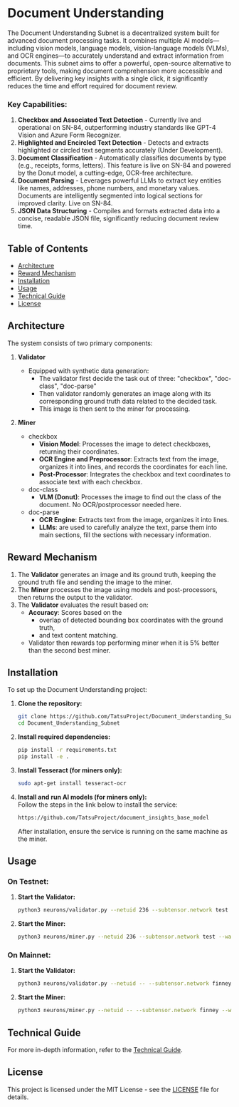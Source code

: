 
# Document Understanding 

The Document Understanding Subnet is a decentralized system built for advanced document processing tasks. It combines multiple AI models—including vision models, language models, vision-language models (VLMs), and OCR engines—to accurately understand and extract information from documents. This subnet aims to offer a powerful, open-source alternative to proprietary tools, making document comprehension more accessible and efficient. By delivering key insights with a single click, it significantly reduces the time and effort required for document review.

### Key Capabilities:
1. **Checkbox and Associated Text Detection** - Currently live and operational on SN-84, outperforming industry standards like GPT-4 Vision and Azure Form Recognizer.
2. **Highlighted and Encircled Text Detection** - Detects and extracts highlighted or circled text segments accurately (Under Development).
3. **Document Classification** - Automatically classifies documents by type (e.g., receipts, forms, letters). This feature is live on SN-84 and powered by the Donut model, a cutting-edge, OCR-free architecture.
4. **Document Parsing** - Leverages powerful LLMs to extract key entities like names, addresses, phone numbers, and monetary values. Documents are intelligently segmented into logical sections for improved clarity. Live on SN-84.
5. **JSON Data Structuring** - Compiles and formats extracted data into a concise, readable JSON file, significantly reducing document review time.


## Table of Contents

- [Architecture](#architecture)
- [Reward Mechanism](#reward-mechanism)
- [Installation](#installation)
- [Usage](#usage)
- [Technical Guide](#technical-guide)
- [License](#license)

## Architecture

The system consists of two primary components:

1. **Validator**
   - Equipped with synthetic data generation:
     - The validator first decide the task out of three: "checkbox", "doc-class", "doc-parse" 
     - Then validator randomly generates an image along with its corresponding ground truth data related to the decided task.
     - This image is then sent to the miner for processing.

2. **Miner**
   - checkbox
      - **Vision Model**: Processes the image to detect checkboxes, returning their coordinates.
      - **OCR Engine and Preprocessor**: Extracts text from the image, organizes it into lines, and records the coordinates for each line.
      - **Post-Processor**: Integrates the checkbox and text coordinates to associate text with each checkbox.
   - doc-class
      - **VLM (Donut)**: Processes the image to find out the class of the document. No OCR/postprocessor needed here.
   - doc-parse
      - **OCR Engine**: Extracts text from the image, organizes it into lines.
      - **LLMs**: are used to carefully analyze the text, parse them into main sections, fill the sections with necessary information.

## Reward Mechanism

1. The **Validator** generates an image and its ground truth, keeping the ground truth file and sending the image to the miner.
2. The **Miner** processes the image using models and post-processors, then returns the output to the validator.
3. The **Validator** evaluates the result based on:
   - **Accuracy**: Scores based on the
      - overlap of detected bounding box coordinates with the ground truth,
      - and text content matching.
   - Validator then rewards top performing miner when it is 5% better than the second best miner.

## Installation

To set up the Document Understanding project:

1. **Clone the repository:**
   ```bash
   git clone https://github.com/TatsuProject/Document_Understanding_Subnet.git
   cd Document_Understanding_Subnet
   ```

2. **Install required dependencies:**
   ```bash
   pip install -r requirements.txt
   pip install -e .
   ```

3. **Install Tesseract (for miners only):**
   ```bash
   sudo apt-get install tesseract-ocr
   ```

4. **Install and run AI models (for miners only):**  
   Follow the steps in the link below to install the service:  
   ```bash
   https://github.com/TatsuProject/document_insights_base_model 
   ```
   After installation, ensure the service is running on the same machine as the miner.

## Usage

### On Testnet:

1. **Start the Validator:**
   ```bash
   python3 neurons/validator.py --netuid 236 --subtensor.network test --wallet.name validator --wallet.hotkey default --logging.debug 
   ```

2. **Start the Miner:**
   ```bash
   python3 neurons/miner.py --netuid 236 --subtensor.network test --wallet.name miner --wallet.hotkey default --logging.debug 
   ```

### On Mainnet:

1. **Start the Validator:**
   ```bash
   python3 neurons/validator.py --netuid -- --subtensor.network finney --wallet.name validator --wallet.hotkey default --logging.debug 
   ```

2. **Start the Miner:**
   ```bash
   python3 neurons/miner.py --netuid -- --subtensor.network finney --wallet.name miner --wallet.hotkey default --logging.debug 
   ```


## Technical Guide

For more in-depth information, refer to the [Technical Guide](docs/Technical_Guide.md).

## License

This project is licensed under the MIT License - see the [LICENSE](LICENSE) file for details.
